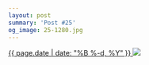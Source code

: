 ```yaml
---
layout: post
summary: 'Post #25'
og_image: 25-1280.jpg
---
```


<p>
 <time>
  <a href="/25">
   {{ page.date | date: "%B %-d, %Y" }}
  </a>
 </time>
 <a href="/25">
  <img sizes="(min-width: 700px) 50vw, calc(100vw - 2rem)" src="{{ site.assets_url }}/25-640.jpg" srcset="{{ site.assets_url }}/25-1280.jpg 1280w, {{ site.assets_url }}/25-960.jpg 960w, {{ site.assets_url }}/25-640.jpg 640w, {{ site.assets_url }}/25-320.jpg 320w"/>
 </a>
</p>

